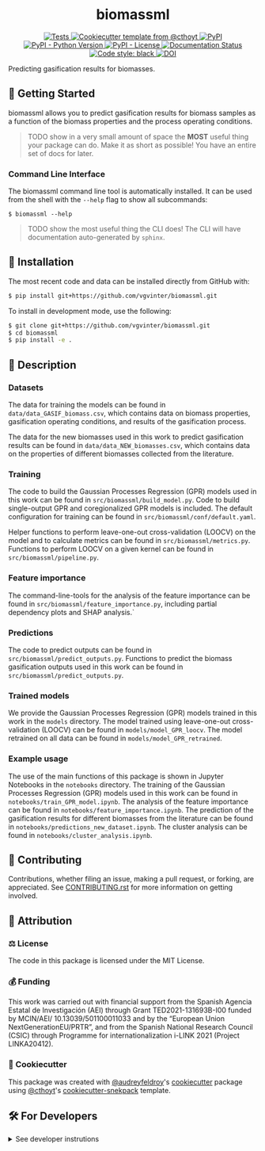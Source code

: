 <!--
<p align="center">
  <img src="https://github.com/vgvinter/biomassml/raw/main/docs/source/logo.png" height="150">
</p>
-->

<h1 align="center">
  biomassml
</h1>

<p align="center">
    <a href="https://github.com/vgvinter/biomassml/actions?query=workflow%3ATests">
        <img alt="Tests" src="https://github.com/vgvinter/biomassml/workflows/Tests/badge.svg" />
    </a>
    <a href="https://github.com/cthoyt/cookiecutter-python-package">
        <img alt="Cookiecutter template from @cthoyt" src="https://img.shields.io/badge/Cookiecutter-python--package-yellow" /> 
    </a>
    <a href="https://pypi.org/project/biomassml">
        <img alt="PyPI" src="https://img.shields.io/pypi/v/biomassml" />
    </a>
    <a href="https://pypi.org/project/biomassml">
        <img alt="PyPI - Python Version" src="https://img.shields.io/pypi/pyversions/biomassml" />
    </a>
    <a href="https://github.com/vgvinter/biomassml/blob/main/LICENSE">
        <img alt="PyPI - License" src="https://img.shields.io/pypi/l/biomassml" />
    </a>
    <a href='https://biomassml.readthedocs.io/en/latest/?badge=latest'>
        <img src='https://readthedocs.org/projects/biomassml/badge/?version=latest' alt='Documentation Status' />
    </a>
    <a href='https://github.com/psf/black'>
        <img src='https://img.shields.io/badge/code%20style-black-000000.svg' alt='Code style: black' />
    </a>
    <a href="https://zenodo.org/badge/latestdoi/455565709"><img src="https://zenodo.org/badge/455565709.svg" alt="DOI"></a>
</p>

Predicting gasification results for biomasses.

## 💪 Getting Started

biomassml allows you to predict gasification results for biomass samples as a function of the biomass properties and the process operating conditions.

> TODO show in a very small amount of space the **MOST** useful thing your package can do.
Make it as short as possible! You have an entire set of docs for later.

### Command Line Interface

The biomassml command line tool is automatically installed. It can
be used from the shell with the `--help` flag to show all subcommands:

```shell
$ biomassml --help
```

> TODO show the most useful thing the CLI does! The CLI will have documentation auto-generated
by `sphinx`.

## 🚀 Installation

<!-- Uncomment this section after your first ``tox -e finish``
The most recent release can be installed from
[PyPI](https://pypi.org/project/biomassml/) with:

```bash
$ pip install biomassml
```
-->

The most recent code and data can be installed directly from GitHub with:

```bash
$ pip install git+https://github.com/vgvinter/biomassml.git
```

To install in development mode, use the following:

```bash
$ git clone git+https://github.com/vgvinter/biomassml.git
$ cd biomassml
$ pip install -e .
```

## :memo: Description

### Datasets

The data for training the models can be found in `data/data_GASIF_biomass.csv`, which contains data on biomass properties, gasification operating conditions, and results of the gasification process.

The data for the new biomasses used in this work to predict gasification results can be found in `data/data_NEW_biomasses.csv`, which contains data on the properties of different biomasses collected from the literature.

### Training

The code to build the Gaussian Processes Regression (GPR) models used in this work can be found in `src/biomassml/build_model.py`. Code to build single-output GPR and coregionalized GPR models is included. The default configuration for training can be found in `src/biomassml/conf/default.yaml`.

Helper functions to perform leave-one-out cross-validation (LOOCV) on the model and to calculate metrics can be found in `src/biomassml/metrics.py`. Functions to perform LOOCV on a given kernel can be found in `src/biomassml/pipeline.py`.

### Feature importance

The command-line-tools for the analysis of the feature importance can be found in `src/biomassml/feature_importance.py`, including partial dependency plots and SHAP analysis.`

### Predictions

The code to predict outputs can be found in `src/biomassml/predict_outputs.py`. Functions to predict the biomass gasification outputs used in this work can be found in `src/biomassml/predict_outputs.py`.

### Trained models

We provide the Gaussian Processes Regression (GPR) models trained in this work in the `models` directory. The model trained using leave-one-out cross-validation (LOOCV) can be found in `models/model_GPR_loocv`. The model retrained on all data can be found in `models/model_GPR_retrained`.

### Example usage

The use of the main functions of this package is shown in Jupyter Notebooks in the `notebooks` directory. The training of the Gaussian Processes Regression (GPR) models used in this work can be found in `notebooks/train_GPR_model.ipynb`. The analysis of the feature importance can be found in `notebooks/feature_importance.ipynb`. The prediction of the gasification results for different biomasses from the literature can be found in `notebooks/predictions_new_dataset.ipynb`. The cluster analysis can be found in `notebooks/cluster_analysis.ipynb`.

## 👐 Contributing

Contributions, whether filing an issue, making a pull request, or forking, are appreciated. See
[CONTRIBUTING.rst](https://github.com/vgvinter/biomassml/blob/main/CONTRIBUTING.rst) for more information on getting involved.

## 👋 Attribution

### ⚖️ License

The code in this package is licensed under the MIT License.

<!--
### 📖 Citation

Citation goes here!
-->

<!--
### 🎁 Support

This project has been supported by the following organizations (in alphabetical order):

- [Harvard Program in Therapeutic Science - Laboratory of Systems Pharmacology](https://hits.harvard.edu/the-program/laboratory-of-systems-pharmacology/)

-->


### 💰 Funding

This work was carried out with financial support from the Spanish Agencia Estatal de Investigación (AEI) through Grant TED2021-131693B-I00 funded by MCIN/AEI/ 10.13039/501100011033 and by the “European Union NextGenerationEU/PRTR”, and from the Spanish National Research Council (CSIC) through Programme for internationalization i-LINK 2021 (Project LINKA20412).

<!--
This project has been supported by the following grants:

| Funding Body                                             | Program                                                                                                                       | Grant           |
|----------------------------------------------------------|-------------------------------------------------------------------------------------------------------------------------------|-----------------|
| DARPA                                                    | [Automating Scientific Knowledge Extraction (ASKE)](https://www.darpa.mil/program/automating-scientific-knowledge-extraction) | HR00111990009   |
-->

### 🍪 Cookiecutter

This package was created with [@audreyfeldroy](https://github.com/audreyfeldroy)'s
[cookiecutter](https://github.com/cookiecutter/cookiecutter) package using [@cthoyt](https://github.com/cthoyt)'s
[cookiecutter-snekpack](https://github.com/cthoyt/cookiecutter-snekpack) template.

## 🛠️ For Developers

<details>
  <summary>See developer instrutions</summary>

  
The final section of the README is for if you want to get involved by making a code contribution.

### ❓ Testing

After cloning the repository and installing `tox` with `pip install tox`, the unit tests in the `tests/` folder can be
run reproducibly with:

```shell
$ tox
```

Additionally, these tests are automatically re-run with each commit in a [GitHub Action](https://github.com/kjappelbaum/biomassml/actions?query=workflow%3ATests).

### 📦 Making a Release

After installing the package in development mode and installing
`tox` with `pip install tox`, the commands for making a new release are contained within the `finish` environment
in `tox.ini`. Run the following from the shell:

```shell
$ tox -e finish
```

This script does the following:

1. Uses BumpVersion to switch the version number in the `setup.cfg` and
   `src/biomassml/version.py` to not have the `-dev` suffix
2. Packages the code in both a tar archive and a wheel
3. Uploads to PyPI using `twine`. Be sure to have a `.pypirc` file configured to avoid the need for manual input at this
   step
4. Push to GitHub. You'll need to make a release going with the commit where the version was bumped.
5. Bump the version to the next patch. If you made big changes and want to bump the version by minor, you can
   use `tox -e bumpversion minor` after.
</details>
